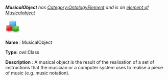 ___MusicalObject__ 
 has
 [Category:OntologyElement](../../Category/OntologyElement "Category:OntologyElement") 
 and is an
 [element of](../../Property/ElementOf "Property:ElementOf") 
[Musicalobject](../../Submissions/Musicalobject "Submissions:Musicalobject")_




  





[![Class](../public/images/thumb/2/27/Class.gif/45px-Class.gif)](../../Image/Class.gif "Class")


__Name__ 
 : MusicalObject
 



__Type:__ 
 owl:Class
 



__Description__ 
 : A musical object is the result of the realisation of a set of instructions that the musician or a computer system uses to realise a piece of music (e.g. music notation).